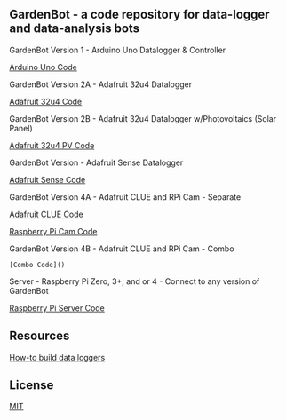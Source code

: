 ## GardenBot - a code repository for data-logger and data-analysis bots 

   GardenBot Version 1 - Arduino Uno Datalogger & Controller 
  
   [Arduino Uno Code](https://github.com/AnchorageBot/GardenBotProjects/blob/master/ArduinoUno_GardenBot.ino)
    
   GardenBot Version 2A - Adafruit 32u4 Datalogger
  
   [Adafruit 32u4 Code](https://github.com/AnchorageBot/GardenBot/blob/master/Adafruit32u4_GardenBot.ino)

   GardenBot Version 2B - Adafruit 32u4 Datalogger w/Photovoltaics (Solar Panel)
  
   [Adafruit 32u4 PV Code](https://github.com/AnchorageBot/GardenBotProjects/blob/master/Adafruit32u4_GardenBotPV.ino) 

   GardenBot Version - Adafruit Sense Datalogger
  
   [Adafruit Sense Code](https://github.com/AnchorageBot/GardenBot/blob/master/AdafruitSense_GardenBot.py)
     
   GardenBot Version 4A - Adafruit CLUE and RPi Cam - Separate
  
   [Adafruit CLUE Code](https://github.com/AnchorageBot/GardenBot/blob/master/AdafruitCLUE_GardenBot.py)
    
   [Raspberry Pi Cam Code](https://github.com/AnchorageBot/GardenBot/blob/master/RPi_Cam.py)
  
   GardenBot Version 4B - Adafruit CLUE and RPi Cam - Combo
  
    [Combo Code]()
  
   Server - Raspberry Pi Zero, 3+, and or 4 - Connect to any version of GardenBot
  
   [Raspberry Pi Server Code](https://github.com/AnchorageBot/GardenBot/blob/master/RPi_Get_MCU_Data.py)
   
   ## Resources
   
   [How-to build data loggers](https://www.youtube.com/watch?v=elFbWEZ7P-I&list=PLWcz3iwCnCqTSULmKns48ny1StvNqLi2d&index=1)
   
   ## License
   
   [MIT](https://choosealicense.com/licenses/mit/)

